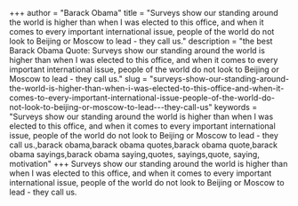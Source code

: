 +++
author = "Barack Obama"
title = "Surveys show our standing around the world is higher than when I was elected to this office, and when it comes to every important international issue, people of the world do not look to Beijing or Moscow to lead - they call us."
description = "the best Barack Obama Quote: Surveys show our standing around the world is higher than when I was elected to this office, and when it comes to every important international issue, people of the world do not look to Beijing or Moscow to lead - they call us."
slug = "surveys-show-our-standing-around-the-world-is-higher-than-when-i-was-elected-to-this-office-and-when-it-comes-to-every-important-international-issue-people-of-the-world-do-not-look-to-beijing-or-moscow-to-lead---they-call-us"
keywords = "Surveys show our standing around the world is higher than when I was elected to this office, and when it comes to every important international issue, people of the world do not look to Beijing or Moscow to lead - they call us.,barack obama,barack obama quotes,barack obama quote,barack obama sayings,barack obama saying,quotes, sayings,quote, saying, motivation"
+++
Surveys show our standing around the world is higher than when I was elected to this office, and when it comes to every important international issue, people of the world do not look to Beijing or Moscow to lead - they call us.
